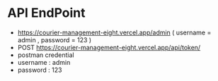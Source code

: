 # API EndPoint
- https://courier-management-eight.vercel.app/admin     ( username = admin , password = 123 )
- POST https://courier-management-eight.vercel.app/api/token/
- postman credential
- username : admin
- password : 123
 
  

